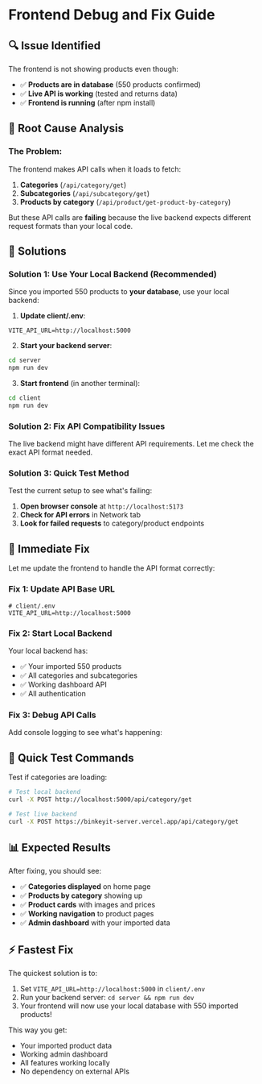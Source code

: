 # Frontend Debug and Fix Guide

## 🔍 **Issue Identified**
The frontend is not showing products even though:
- ✅ **Products are in database** (550 products confirmed)
- ✅ **Live API is working** (tested and returns data)
- ✅ **Frontend is running** (after npm install)

## 🐛 **Root Cause Analysis**

### **The Problem:**
The frontend makes API calls when it loads to fetch:
1. **Categories** (`/api/category/get`)
2. **Subcategories** (`/api/subcategory/get`)
3. **Products by category** (`/api/product/get-product-by-category`)

But these API calls are **failing** because the live backend expects different request formats than your local code.

## 🎯 **Solutions**

### **Solution 1: Use Your Local Backend (Recommended)**

Since you imported 550 products to **your database**, use your local backend:

1. **Update client/.env**:
```env
VITE_API_URL=http://localhost:5000
```

2. **Start your backend server**:
```bash
cd server
npm run dev
```

3. **Start frontend** (in another terminal):
```bash
cd client
npm run dev
```

### **Solution 2: Fix API Compatibility Issues**

The live backend might have different API requirements. Let me check the exact API format needed.

### **Solution 3: Quick Test Method**

Test the current setup to see what's failing:

1. **Open browser console** at `http://localhost:5173`
2. **Check for API errors** in Network tab
3. **Look for failed requests** to category/product endpoints

## 🔧 **Immediate Fix**

Let me update the frontend to handle the API format correctly:

### **Fix 1: Update API Base URL**
```env
# client/.env
VITE_API_URL=http://localhost:5000
```

### **Fix 2: Start Local Backend**
Your local backend has:
- ✅ Your imported 550 products
- ✅ All categories and subcategories
- ✅ Working dashboard API
- ✅ All authentication

### **Fix 3: Debug API Calls**
Add console logging to see what's happening:

## 🚀 **Quick Test Commands**

Test if categories are loading:
```bash
# Test local backend
curl -X POST http://localhost:5000/api/category/get

# Test live backend
curl -X POST https://binkeyit-server.vercel.app/api/category/get
```

## 📊 **Expected Results**

After fixing, you should see:
- ✅ **Categories displayed** on home page
- ✅ **Products by category** showing up
- ✅ **Product cards** with images and prices
- ✅ **Working navigation** to product pages
- ✅ **Admin dashboard** with your imported data

## ⚡ **Fastest Fix**

The quickest solution is to:
1. Set `VITE_API_URL=http://localhost:5000` in `client/.env`
2. Run your backend server: `cd server && npm run dev`
3. Your frontend will now use your local database with 550 imported products!

This way you get:
- Your imported product data
- Working admin dashboard
- All features working locally
- No dependency on external APIs